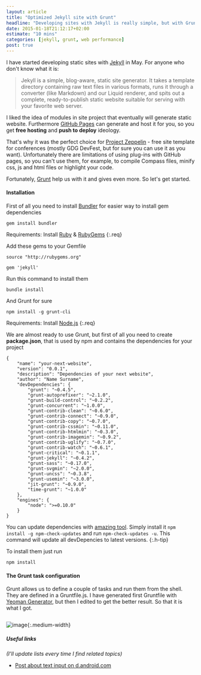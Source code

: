 ```yaml
---
layout: article
title: "Optimized Jekyll site with Grunt"
headline: "Developing sites with Jekyll is really simple, but with Grunt, you will get ecstasy."
date: 2015-01-18T21:12:17+02:00
estimate: "10 mins"
categories: [jekyll, grunt, web performance]
post: true
---
```


I have started developing static sites with [Jekyll](http://jekyllrb.com/) in May. For anyone who don't know what it is:

> Jekyll is a simple, blog-aware, static site generator. It takes a template directory containing raw text files in various formats, runs it through a converter (like Markdown) and our Liquid renderer, and spits out a complete, ready-to-publish static website suitable for serving with your favorite web server.

I liked the idea of modules in site project that eventually will generate static website. Furthermore [GitHub Pages](https://help.github.com/articles/using-jekyll-with-pages/) can generate and host it for you, so you get **free hosting** and **push to deploy** ideology.

That's why it was the perfect choice for [Project Zeppelin](https://github.com/gdg-x/zeppelin) - free site template for conferences (mostly GDG DevFest, but for sure you can use it as you want). Unfortunately there are limitations of using plug-ins with GitHub pages, so you can't use them, for example, to compile Compass files, minify css, js and html files or highlight your code.

Fortunately, [Grunt](http://gruntjs.com/) help us with it and gives even more. So let's get started.

#### Installation
First of all you need to install [Bundler](http://bundler.io/) for easier way to install gem dependencies

``` lineos:false
gem install bundler
```
Requirements: Install [Ruby](https://www.ruby-lang.org/en/) & [RubyGems](https://rubygems.org/)
{:.req}

Add these gems to your Gemfile

``` title:"Gemfile"
source "http://rubygems.org"

gem 'jekyll'
```
Run this command to install them

``` lineos:false
bundle install
```

And Grunt for sure

``` lineos:false
npm install -g grunt-cli
```
Requirements: Install [Node.js](http://nodejs.org/)
{:.req}

We are almost ready to use Grunt, but first of all you need to create **package.json**, that is used by npm and contains the dependencies for your project

``` title:"package.json"
{
    "name": "your-next-website",
    "version": "0.0.1",
    "description": "Dependencies of your next website",
    "author": "Name Surname",
    "devDependencies": {
        "grunt": "~0.4.5",
        "grunt-autoprefixer": "~2.1.0",
        "grunt-build-control": "~0.2.2",
        "grunt-concurrent": "~1.0.0",
        "grunt-contrib-clean": "~0.6.0",
        "grunt-contrib-connect": "~0.9.0",
        "grunt-contrib-copy": "~0.7.0",
        "grunt-contrib-cssmin": "~0.11.0",
        "grunt-contrib-htmlmin": "~0.3.0",
        "grunt-contrib-imagemin": "~0.9.2",
        "grunt-contrib-uglify": "~0.7.0",
        "grunt-contrib-watch": "~0.6.1",
        "grunt-critical": "~0.1.1",
        "grunt-jekyll": "~0.4.2",
        "grunt-sass": "~0.17.0",
        "grunt-svgmin": "~2.0.0",
        "grunt-uncss": "~0.3.8",
        "grunt-usemin": "~3.0.0",
        "jit-grunt": "~0.9.0",
        "time-grunt": "~1.0.0"
    },
    "engines": {
        "node": ">=0.10.0"
    }
}
```
You can update dependencies with [amazing tool](https://www.npmjs.com/package/npm-check-updates). Simply install it `npm install -g npm-check-updates` and run `npm-check-updates -u`. This command will update all devDepencies to latest versions.
{:.h-tip}

To install them just run

``` lineos:false
npm install
```

#### The Grunt task configuration
Grunt allows us to define a couple of tasks and run them from the shell. They are defined in a Gruntfile.js. I have generated first Gruntfile with [Yeoman Generator](https://github.com/robwierzbowski/generator-jekyllrb), but then I edited to get the better result. So that it is what I got.

```js title:"Gruntfile.js"


```



![image]({{site.baseurl}}/img/posts/android-form-validation-right-way/z-validations-not-in-range.png){:.medium-width}

##### Useful links

*(I'll update lists every time I find related topics)*

- [Post about text input on d.android.com](http://developer.android.com/guide/topics/ui/controls/text.html)
